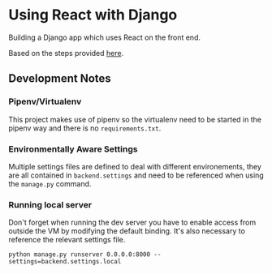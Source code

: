 # Using React with Django

Building a Django app which uses React on the front end.

Based on the steps provided [here](https://www.digitalocean.com/community/tutorials/build-a-to-do-application-using-django-and-react).

## Development Notes

### Pipenv/Virtualenv

This project makes use of pipenv so the virtualenv need to be started in the pipenv way and there is no `requirements.txt`.


### Environmentally Aware Settings

Multiple settings files are defined to deal with different environements, they are all contained in `backend.settings` and need to be referenced when using the `manage.py` command. 


### Running local server

Don't forget when running the dev server you have to enable access from outside the VM by modifying the default binding. It's also necessary to reference the relevant settings file.

```
python manage.py runserver 0.0.0.0:8000 --settings=backend.settings.local
```
